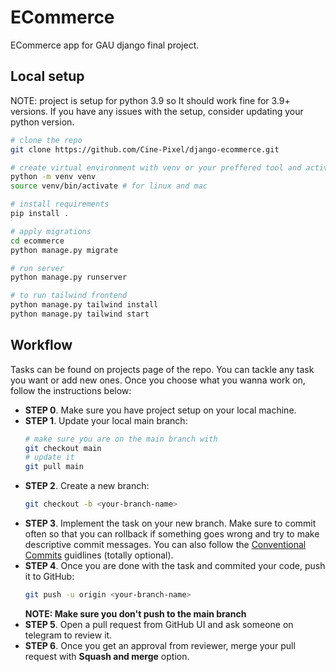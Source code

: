 # ECommerce

ECommerce app for GAU django final project.


## Local setup
NOTE: project is setup for python 3.9 so It should work fine for 3.9+ versions. If you have any issues with the setup, consider updating your python version.
```sh
# clone the repo
git clone https://github.com/Cine-Pixel/django-ecommerce.git

# create virtual environment with venv or your preffered tool and activate
python -m venv venv
source venv/bin/activate # for linux and mac

# install requirements
pip install .

# apply migrations
cd ecommerce
python manage.py migrate

# run server
python manage.py runserver

# to run tailwind frontend
python manage.py tailwind install
python manage.py tailwind start
```

## Workflow

Tasks can be found on projects page of the repo. You can tackle any task you want or add new ones. 
Once you choose what you wanna work on, follow the instructions below:

- **STEP 0**. Make sure you have project setup on your local machine.
- **STEP 1**. Update your local main branch: 
    ```sh
    # make sure you are on the main branch with
    git checkout main
    # update it
    git pull main
    ```
- **STEP 2**. Create a new branch:
    ```sh
    git checkout -b <your-branch-name>
    ```
- **STEP 3**. Implement the task on your new branch. Make sure to commit often so that you can rollback if something goes wrong and try to make descriptive commit messages. You can also follow the [Conventional Commits](https://www.conventionalcommits.org/en/v1.0.0/) guidlines (totally optional).
- **STEP 4**. Once you are done with the task and commited your code, push it to GitHub:
    ```sh
    git push -u origin <your-branch-name>
    ```
    **NOTE: Make sure you don't push to the main branch**
- **STEP 5**. Open a pull request from GitHub UI and ask someone on telegram to review it.
- **STEP 6**. Once you get an approval from reviewer, merge your pull request with **Squash and merge** option.
